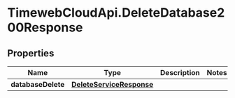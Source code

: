 # TimewebCloudApi.DeleteDatabase200Response

## Properties

Name | Type | Description | Notes
------------ | ------------- | ------------- | -------------
**databaseDelete** | [**DeleteServiceResponse**](DeleteServiceResponse.md) |  | 



